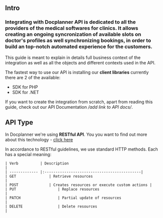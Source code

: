 ## Intro

### <img :src="$withBase('/img/launch.png')" style="width:40%; float: right; margin-left: 50px;"> **Integrating with Docplanner API is dedicated to all the providers of the medical softwares for clinics. It allows creating an ongoing syncronization of available slots on doctor's profiles as well synchronizing bookings, in order to build an top-notch automated experience for the customers.** 

This guide is meant to explain in details full business context of the integration as well as all the objects and different contexts used in the API. 

The fastest way to use our API is installing our **client libraries** currently there are 2 of the available:

- SDK for PHP
- SDK for .NET

If you want to create the integration from scratch, apart from reading this guide, check out our API Documentation */add link to API docs/*.


## API Type

In Docplanner we're using **RESTful API**. You you want to find out more about this technology - [click here](https://en.wikipedia.org/wiki/Representational_state_transfer) 

In accordance to RESTful guidelines, we use standard HTTP methods. Each has a special meaning:

```text
| Verb        	| Description   														  | 
| ------------- |:--------------------------------------------| 
| GET      			| Retrieve resources 													| 
| POST      		| Creates resources or execute custom actions |    
| PUT 					| Replace resources      										  |  
| PATCH 				| Partial update of resources      						|  
| DELETE 				| Delete resources     												|  
```

